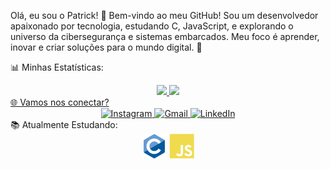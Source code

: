 Olá, eu sou o Patrick! 👋
Bem-vindo ao meu GitHub!
Sou um desenvolvedor apaixonado por tecnologia, estudando C, JavaScript, e explorando o universo da cibersegurança e sistemas embarcados. Meu foco é aprender, inovar e criar soluções para o mundo digital. 🚀

📊 Minhas Estatísticas:
<div align="center"> <a href="https://github.com/queirozPatrick"> <img height="180em" src="https://github-readme-stats.vercel.app/api?username=queirozPatrick&show_icons=true&theme=cobalt&include_all_commits=true&count_private=true"/> <img height="180em" src="https://github-readme-stats.vercel.app/api/top-langs/?username=queirozPatrick&layout=compact&langs_count=7&theme=cobalt"/> </div>
🌐 Vamos nos conectar?
<div align="center"> <a href="https://www.instagram.com/patrick_queiroz" target="_blank"> <img src="https://img.shields.io/badge/-Instagram-%23E4405F?style=for-the-badge&logo=instagram&logoColor=white" alt="Instagram"> </a> <a href="mailto:patrick.sq52@gmail.com"> <img src="https://img.shields.io/badge/-Gmail-%23333?style=for-the-badge&logo=gmail&logoColor=white" alt="Gmail"> </a> <a href="https://www.linkedin.com/in/patricksq/" target="_blank"> <img src="https://img.shields.io/badge/-LinkedIn-%230077B5?style=for-the-badge&logo=linkedin&logoColor=white" alt="LinkedIn"> </a> </div>
📚 Atualmente Estudando:
<div align="center"> <img align="center" alt="C" height="40" width="40" src="https://github.com/devicons/devicon/blob/master/icons/c/c-original.svg"> <img align="center" alt="JavaScript" height="40" width="40" src="https://raw.githubusercontent.com/devicons/devicon/master/icons/javascript/javascript-plain.svg"> </div>
